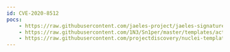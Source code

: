 ```yaml
---
id: CVE-2020-8512
pocs:
    - https://raw.githubusercontent.com/jaeles-project/jaeles-signatures/master/cves/icewarp-webmail-xss-cve-2020-8512.yaml
    - https://raw.githubusercontent.com/1N3/Sn1per/master/templates/active/CVE-2020-8512_-_IceWarp_WebMail_XSS.sh
    - https://raw.githubusercontent.com/projectdiscovery/nuclei-templates/master/cves/CVE-2020-8512.yaml
---
```

